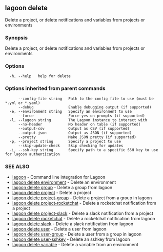 ## lagoon delete

Delete a project, or delete notifications and variables from projects or environments

### Synopsis

Delete a project, or delete notifications and variables from projects or environments

### Options

```
  -h, --help   help for delete
```

### Options inherited from parent commands

```
      --config-file string   Path to the config file to use (must be *.yml or *.yaml)
      --debug                Enable debugging output (if supported)
  -e, --environment string   Specify an environment to use
      --force                Force yes on prompts (if supported)
  -l, --lagoon string        The Lagoon instance to interact with
      --no-header            No header on table (if supported)
      --output-csv           Output as CSV (if supported)
      --output-json          Output as JSON (if supported)
      --pretty               Make JSON pretty (if supported)
  -p, --project string       Specify a project to use
      --skip-update-check    Skip checking for updates
  -i, --ssh-key string       Specify path to a specific SSH key to use for lagoon authentication
```

### SEE ALSO

* [lagoon](lagoon.md)	 - Command line integration for Lagoon
* [lagoon delete environment](lagoon_delete_environment.md)	 - Delete an environment
* [lagoon delete group](lagoon_delete_group.md)	 - Delete a group from lagoon
* [lagoon delete project](lagoon_delete_project.md)	 - Delete a project
* [lagoon delete project-group](lagoon_delete_project-group.md)	 - Delete a project from a group in lagoon
* [lagoon delete project-rocketchat](lagoon_delete_project-rocketchat.md)	 - Delete a rocketchat notification from a project
* [lagoon delete project-slack](lagoon_delete_project-slack.md)	 - Delete a slack notification from a project
* [lagoon delete rocketchat](lagoon_delete_rocketchat.md)	 - Delete a rocketchat notification from lagoon
* [lagoon delete slack](lagoon_delete_slack.md)	 - Delete a slack notification from lagoon
* [lagoon delete user](lagoon_delete_user.md)	 - Delete a user from lagoon
* [lagoon delete user-group](lagoon_delete_user-group.md)	 - Delete a user from a group in lagoon
* [lagoon delete user-sshkey](lagoon_delete_user-sshkey.md)	 - Delete an sshkey from lagoon
* [lagoon delete variable](lagoon_delete_variable.md)	 - Delete a variable from an environment

